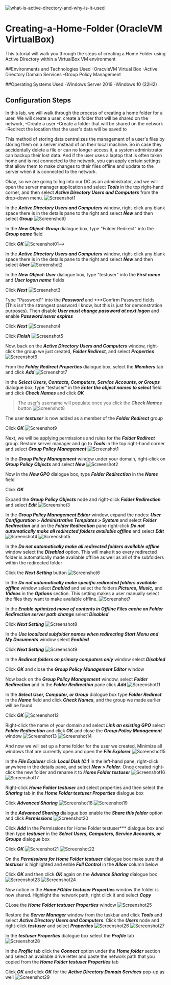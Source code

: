 ![what-is-active-directory-and-why-is-it-used](https://github.com/Brandon-Baker11/Creating-a-Home-Folder/assets/140644499/2facaf12-f88b-414f-b128-109c98a993f9)

# Creating-a-Home-Folder (OracleVM VirtualBox)
This tutorial will walk you through the steps of creating a Home Folder using Active Directory within a VirtualBox VM environment

##Environments and Technologies Used
-OracvleVM Virtual Box
-Active Directory Domain Services
-Group Policy Management

##Operating Systems Used
-Windows Server 2019
-Windows 10 (22H2)

## Configuration Steps
In this lab, we will walk through the process of creating a home folder for a user. We will create a user, create a folder that will be shared on the network,
-Create a user
-Create a folder that will be shared on the network
-Redirect the location that the user's data will be saved to

This method of storing data centralizes the management of a user's files by storing them on a server instead of on their local machine. So in case they accidentally delete a file or can no longer access it, a system administrator can backup their lost data. And if the user uses a laptop that is often taken home and is not connected to the network, you can apply certain settings that allow them to make changes to their files offline and update to the server when it is connected to the network.



Okay, so we are going to log into our DC as an administrator, and we will open the server manager application and select ***Tools*** in the top right-hand corner, and then select ***Active Directory Users and Computers*** from the drop-down menu.
![Screenshot1](https://github.com/Brandon-Baker11/Configuring-an-Active-Directory-logon-script/assets/140644499/34ef2feb-a39c-445c-9eba-700cccfb655c)


In the ***Active Directory Users and Computers*** window, right-click any blank space there is in the details pane to the right and select ***New*** and then select ***Group***
![Screenshot0](https://github.com/Brandon-Baker11/Configuring-an-Active-Directory-logon-script/assets/140644499/f72f086c-a053-4187-b3c4-3f215aa6679b)


In the ***New Object-Group*** dialogue box, type "Folder Redirect" into the ***Group name*** field

Click ***OK***
![Screenshot01](https://github.com/Brandon-Baker11/Configuring-an-Active-Directory-logon-script/assets/140644499/58244e12-7942-4fac-aec6-041bee14ca5b)-->


In the ***Active Directory Users and Computers*** window, right-click any blank space there is in the details pane to the right and select ***New*** and then select ***User***
![Screenshot2](https://github.com/Brandon-Baker11/Configuring-an-Active-Directory-logon-script/assets/140644499/8b6f7e89-87a2-4e0a-a7d8-1c5172cac459)


In the ***New Object-User*** dialogue box, type "testuser" into the ***First name*** and ***User logon name*** fields

Click ***Next***
![Screenshot3](https://github.com/Brandon-Baker11/Configuring-an-Active-Directory-logon-script/assets/140644499/27827024-dfe7-4078-a002-d07479d0f721)


Type "Password1" into the ***Password*** and ***Confirm Password fields (This isn't the strongest password I know, but this is just for demonstration purposes). Then disable ***User must change password at next logon*** and enable ***Password never expires*** 

Click ***Next***
![Screenshot4](https://github.com/Brandon-Baker11/Configuring-an-Active-Directory-logon-script/assets/140644499/6c082d30-cae2-4e0f-a86b-251c14c29172)


Click ***Finish***
![Screenshot5](https://github.com/Brandon-Baker11/Configuring-an-Active-Directory-logon-script/assets/140644499/e1cefbfe-e931-48f9-ab74-fc5e9cdc61d2)


Now, back on the ***Active Directory Users and Computers*** window, right-click the group we just created, ***Folder Redirect***, and select ***Properties***
![Screenshot6](https://github.com/Brandon-Baker11/Configuring-an-Active-Directory-logon-script/assets/140644499/8c3ec0a6-d362-498b-b377-8c0d9d463c3f)


From the ***Folder Redirect Properties*** dialogue box, select the ***Members*** tab and click ***Add***
![Screenshot7](https://github.com/Brandon-Baker11/Configuring-an-Active-Directory-logon-script/assets/140644499/a4e87993-daf7-4f7c-b84e-e6174ed873cd)


In the ***Select Users, Contacts, Computers, Service Accounts, or Groups*** dialogue box, type "testuser" in the ***Enter the object names to select*** field and click ***Check Names*** and click ***OK***
> The user's username will populate once you click the ***Check Names*** button
![Screenshot8](https://github.com/Brandon-Baker11/Configuring-an-Active-Directory-logon-script/assets/140644499/3de5519a-d83a-4625-b83e-958762559fba)


The user ***testuser*** is now added as a member of the ***Folder Redirect*** group

Click ***OK***
![Screenshot9](https://github.com/Brandon-Baker11/Configuring-an-Active-Directory-logon-script/assets/140644499/e8492b10-beb3-4632-bdad-da6619c6dd71)


Next, we will be applying permissions and rules for the ***Folder Redirect*** group. Restore server manager and go to ***Tools*** in the top right-hand corner and select ***Group Policy Management***
![Screenshot1](https://github.com/Brandon-Baker11/Creating-a-Home-Folder/assets/140644499/4f39428f-bd8f-42ad-be6b-f464942db46e)


In the ***Group Policy Management*** window under your domain, right-click on ***Group Policy Objects*** and select ***New***
![Screenshot2](https://github.com/Brandon-Baker11/Creating-a-Home-Folder/assets/140644499/b4f002ec-3677-41fc-ad79-b04b156c3698)


Now in the ***New GPO*** dialogue box, type ***Folder Redirection*** in the ***Name*** field

Click ***OK***


Expand the ***Group Policy Objects*** node and right-click ***Folder Redirection*** and select ***Edit***
![Screenshot3](https://github.com/Brandon-Baker11/Creating-a-Home-Folder/assets/140644499/0d50a783-aac6-4809-a3db-f652a21e6aff)


In the ***Group Policy Management Editor*** window, expand the nodes: ***User Configuration > Administrative Templates > System*** and select ***Folder Redirection*** and on the ***Folder Redirection*** pane right-click ***Do not automatically make all redirected folders available offline*** and select ***Edit***
![Screenshot4](https://github.com/Brandon-Baker11/Creating-a-Home-Folder/assets/140644499/19e9f7d6-5280-42b5-83bb-9ccd645b9af2)
![Screenshot5](https://github.com/Brandon-Baker11/Creating-a-Home-Folder/assets/140644499/919af6a6-483f-4789-9020-3869cb909062)


In the ***Do not automatically make all redirected folders available offline*** window select the ***Disabled*** option. This will make it so every redirected folder is automatically made available offline as well as all of the subfolders within the redirected folder

Click the ***Next Setting*** button 
![Screenshot6](https://github.com/Brandon-Baker11/Creating-a-Home-Folder/assets/140644499/fc6a5e10-bc16-4620-877a-efb41812c189)


In the ***Do not automatically make specific redirected folders available offline*** window select ***Enabled*** and select the folders ***Pictures, Music,*** and ***Videos*** in the ***Options*** section. This setting makes a user manually select the files they want to make available offline.
![Screenshot7](https://github.com/Brandon-Baker11/Creating-a-Home-Folder/assets/140644499/5b85a58f-6428-463d-b871-16e38f09226b)


In the ***Enable optimized move of contents in Offline Files cache on Folder Redirection server path change*** select ***Disabled***

Click ***Next Setting***
![Screenshot8](https://github.com/Brandon-Baker11/Creating-a-Home-Folder/assets/140644499/b521878b-24d1-453d-b619-2d6a538b11c8)


In the ***Use localized subfolder names when redirecting Start Menu and My Documents*** window select ***Enabled***

Click ***Next Setting***
![Screenshot9](https://github.com/Brandon-Baker11/Creating-a-Home-Folder/assets/140644499/95ea9175-da98-4ea2-9e63-9f9cef56b498)


In the ***Redirect folders on primary computers only*** window select ***Disabled*** 

Click ***OK*** and close the ***Group Policy Management Editor*** window


Now back on the ***Group Policy Management*** window, select ***Folder Redirection*** and in the ***Folder Redirection*** pane click ***Add***
![Screenshot11](https://github.com/Brandon-Baker11/Creating-a-Home-Folder/assets/140644499/60c7eca6-4e15-45be-a9c7-4c38534f15e8)


In the ***Select User, Computer, or Group*** dialogue box type ***Folder Redirect*** in the ***Name*** field and click ***Check Names***, and the group we made earlier will be found

Click ***OK***
![Screenshot12](https://github.com/Brandon-Baker11/Creating-a-Home-Folder/assets/140644499/184885a5-a006-4203-8951-eee84738caeb)


Right-click the name of your domain and select ***Link an existing GPO*** select ***Folder Redirection*** and click ***OK*** and close the ***Group Policy Management*** window
![Screenshot13](https://github.com/Brandon-Baker11/Creating-a-Home-Folder/assets/140644499/a6ee93d7-934b-4ea5-b368-427e278a90ad)
![Screenshot14](https://github.com/Brandon-Baker11/Creating-a-Home-Folder/assets/140644499/071f4240-86b8-4365-ab96-27e609b8c7ef)


And now we will set up a home folder for the user we created. Minimize all windows that are currently open and open the ***File Explorer***
![Screenshot15](https://github.com/Brandon-Baker11/Creating-a-Home-Folder/assets/140644499/e7558aaf-b309-404e-a887-19fd040546f0)


In the ***File Explorer*** click ***Local Disk (C:)*** in the left-hand pane, right-click anywhere in the details pane, and select ***New > Folder***. Once created right-click the new folder and rename it to ***Home Folder testuser***
![Screenshot16](https://github.com/Brandon-Baker11/Creating-a-Home-Folder/assets/140644499/dbe51e11-b74e-4d79-a87e-c9fbc46c2564)
![Screenshot17](https://github.com/Brandon-Baker11/Creating-a-Home-Folder/assets/140644499/9fdc1890-e7b3-45ba-a74d-11cfe3ee88c7)


Right-click ***Home Folder testuser*** and select properties and then select the ***Sharing*** tab in the ***Home Folder testuser Properties*** dialogue box

Click ***Advanced Sharing***
![Screenshot18](https://github.com/Brandon-Baker11/Creating-a-Home-Folder/assets/140644499/cf3c3d3d-8d73-453c-8f40-46709501f6db)
![Screenshot19](https://github.com/Brandon-Baker11/Creating-a-Home-Folder/assets/140644499/63207d70-30fd-4828-b6a1-4a2b9f3abc0b)


In the ***Advanced Sharing*** dialogue box enable the ***Share this folder*** option and click ***Permissions***
![Screenshot20](https://github.com/Brandon-Baker11/Creating-a-Home-Folder/assets/140644499/4a1d105f-36b7-4d94-8fe0-4a26d50dd3c2)


Click ***Add*** in the Permissions for Home Folder testuser*** dialogue box and then type ***testuser*** in the ***Select Users, Computers, Service Accounts, or Groups*** dialogue box

Click ***OK***
![Screenshot21](https://github.com/Brandon-Baker11/Creating-a-Home-Folder/assets/140644499/7318ac08-1c75-462e-9e75-c9118840ae27)
![Screenshot22](https://github.com/Brandon-Baker11/Creating-a-Home-Folder/assets/140644499/64f2eabd-7e93-4962-80de-72e4156fa24d)


On the ***Permissions for Home Folder testuser*** dialogue box make sure that ***testuser*** is highlighted and enble ***Full Control*** in the ***Allow*** column below

Click ***OK*** and then click ***OK*** again on the ***Advance Sharing*** dialogue box
![Screenshot23](https://github.com/Brandon-Baker11/Creating-a-Home-Folder/assets/140644499/3eb5cdd3-988f-4209-9e32-7e79c92de6c5)
![Screenshot24](https://github.com/Brandon-Baker11/Creating-a-Home-Folder/assets/140644499/3eadf858-a9a3-49a8-a37a-913babac6fc3)


Now notice in the ***Home FOlder testuser Properties*** window the folder is now shared. Highlight the network path, right click it and select ***Copy***

CLose the ***Home Folder testuser Properties*** window
![Screenshot25](https://github.com/Brandon-Baker11/Creating-a-Home-Folder/assets/140644499/5ec5f4a8-dfc0-4171-a471-cbd92a08caeb)


Restore the ***Server Manager*** window from the taskbar and click ***Tools*** and select ***Active Directory Users and Computers***. Click the ***Users*** node and right-click ***testuser*** and select ***Properties***
![Screenshot26](https://github.com/Brandon-Baker11/Creating-a-Home-Folder/assets/140644499/1854746d-a4bc-4060-877f-9e5d03b9954e)
![Screenshot27](https://github.com/Brandon-Baker11/Creating-a-Home-Folder/assets/140644499/37c4b816-fb35-472c-9d58-6a5ad7c59b86)


In the ***testuser Properties*** dialogue box select the ***Profile*** tab
![Screenshot28](https://github.com/Brandon-Baker11/Creating-a-Home-Folder/assets/140644499/c56669d7-8dcb-4047-b0ef-aceffeed7cec)


In the ***Profile*** tab click the ***Connect*** option under the ***Home folder*** section and select an available drive letter and paste the network path that you copied from the ***Home Folder testuser Properties*** tab

Click ***OK*** and click ***OK*** for the ***Active Directory Domain Services*** pop-up as well
![Screenshot29](https://github.com/Brandon-Baker11/Creating-a-Home-Folder/assets/140644499/64a8ac5a-51e0-4ac4-93fd-4cf2a97b4b07)






























